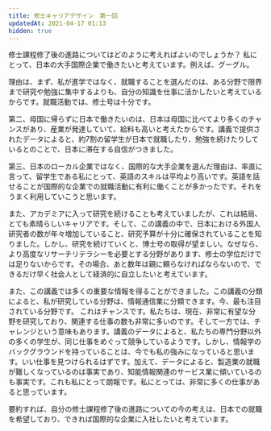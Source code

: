 ```yaml
---
title: 修士キャリアデザイン　第一回
updatedAt: 2021-04-17 01:13
hidden: true
---
```

修士課程修了後の進路についてはどのように考えればよいのでしょうか？ 私にとって、日本の大手国際企業で働きたいと考えています。例えば、グーグル。

理由は、まず、私が進学ではなく、就職することを選んだのは、ある分野で限界まで研究や勉強に集中するよりも、自分の知識を仕事に活かしたいと考えているからです。就職活動では、修士号は十分です。

第二、母国に帰らずに日本で働きたいのは、日本は母国に比べてより多くのチャンスがあり、産業が発達していて、給料も高いと考えたからです。講義で提供されたデータによると、約7割の留学生が日本で就職したり、勉強を続けたりしているとのことで、日本に滞在する自信がつきました。

第三、日本のローカル企業ではなく、国際的な大手企業を選んだ理由は、率直に言って、留学生である私にとって、英語のスキルは平均より高いです。英語を話せることが国際的な企業での就職活動に有利に働くことが多かったです。それをうまく利用していこうと思います。

また、アカデミアに入って研究を続けることも考えていましたが、これは結局、とても素晴らしいキャリアです。そして、この講義の中で、日本における外国人研究者の数が年々増加していること、研究予算が十分に確保されていることを知りました。しかし、研究を続けていくと、博士号の取得が望ましい。なぜなら、より高度なリサーチリテラシーを必要とする分野があります、修士の学位だけでは足りないからです。その場合、あと数年は親に頼らなければならないので、できるだけ早く社会人として経済的に自立したいと考えています。

また、この講義では多くの重要な情報を得ることができました。この講義の分類によると、私が研究している分野は、情報通信業に分類できます。今、最も注目されている分野です。 これはチャンスです。私たちは、現在、非常に有望な分野を研究しており、関連する仕事の数も非常に多いのです。そして一方では、チャレンジという意味もあります。講義のデータによると、私たちの専門分野以外の多くの学生が、同じ仕事をめぐって競争しているようです。しかし、情報学のバックグラウンドを持っていることは、今でも私の強みになっていると思います。いい仕事を見つけられるはずです。加えて、データによると、製造業の就職が難しくなっているのは事実であり、知能情報関連のサービス業に傾いているのも事実です。これも私にとって朗報です。私にとっては、非常に多くの仕事があると思っています。

要約すれば、自分の修士課程修了後の進路についての今の考えは、日本での就職を希望しており、できれば国際的な企業に入社したいと考えています。
